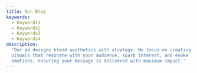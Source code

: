 ```yaml
---
title: Our Blog
keywords:
  - Keywords1
  - Keywords2
  - Keywords3
  - Keywords4
description:
  "Our ad designs blend aesthetics with strategy. We focus on creating
  visuals that resonate with your audience, spark interest, and evoke
  emotions, ensuring your message is delivered with maximum impact."
---
```


